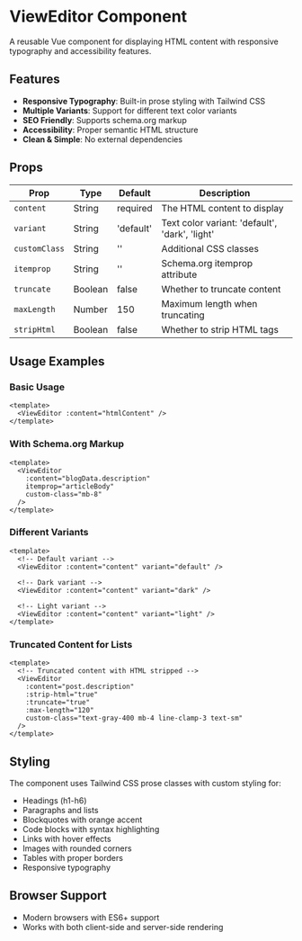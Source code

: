 # ViewEditor Component

A reusable Vue component for displaying HTML content with responsive typography and accessibility features.

## Features

- **Responsive Typography**: Built-in prose styling with Tailwind CSS
- **Multiple Variants**: Support for different text color variants
- **SEO Friendly**: Supports schema.org markup
- **Accessibility**: Proper semantic HTML structure
- **Clean & Simple**: No external dependencies

## Props

| Prop          | Type    | Default   | Description                                    |
| ------------- | ------- | --------- | ---------------------------------------------- |
| `content`     | String  | required  | The HTML content to display                    |
| `variant`     | String  | 'default' | Text color variant: 'default', 'dark', 'light' |
| `customClass` | String  | ''        | Additional CSS classes                         |
| `itemprop`    | String  | ''        | Schema.org itemprop attribute                  |
| `truncate`    | Boolean | false     | Whether to truncate content                    |
| `maxLength`   | Number  | 150       | Maximum length when truncating                 |
| `stripHtml`   | Boolean | false     | Whether to strip HTML tags                     |

## Usage Examples

### Basic Usage

```vue
<template>
  <ViewEditor :content="htmlContent" />
</template>
```

### With Schema.org Markup

```vue
<template>
  <ViewEditor
    :content="blogData.description"
    itemprop="articleBody"
    custom-class="mb-8"
  />
</template>
```

### Different Variants

```vue
<template>
  <!-- Default variant -->
  <ViewEditor :content="content" variant="default" />

  <!-- Dark variant -->
  <ViewEditor :content="content" variant="dark" />

  <!-- Light variant -->
  <ViewEditor :content="content" variant="light" />
</template>
```

### Truncated Content for Lists

```vue
<template>
  <!-- Truncated content with HTML stripped -->
  <ViewEditor
    :content="post.description"
    :strip-html="true"
    :truncate="true"
    :max-length="120"
    custom-class="text-gray-400 mb-4 line-clamp-3 text-sm"
  />
</template>
```

## Styling

The component uses Tailwind CSS prose classes with custom styling for:

- Headings (h1-h6)
- Paragraphs and lists
- Blockquotes with orange accent
- Code blocks with syntax highlighting
- Links with hover effects
- Images with rounded corners
- Tables with proper borders
- Responsive typography

## Browser Support

- Modern browsers with ES6+ support
- Works with both client-side and server-side rendering
